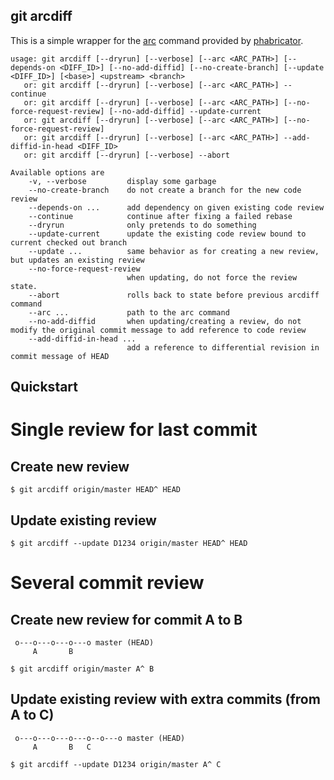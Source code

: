 git arcdiff
-----------

This is a simple wrapper for the [arc](https://secure.phabricator.com/book/phabricator/article/arcanist_diff/) command provided by [phabricator](https://phacility.com/phabricator/).

```
usage: git arcdiff [--dryrun] [--verbose] [--arc <ARC_PATH>] [--depends-on <DIFF_ID>] [--no-add-diffid] [--no-create-branch] [--update <DIFF_ID>] [<base>] <upstream> <branch>
   or: git arcdiff [--dryrun] [--verbose] [--arc <ARC_PATH>] --continue
   or: git arcdiff [--dryrun] [--verbose] [--arc <ARC_PATH>] [--no-force-request-review] [--no-add-diffid] --update-current
   or: git arcdiff [--dryrun] [--verbose] [--arc <ARC_PATH>] [--no-force-request-review]
   or: git arcdiff [--dryrun] [--verbose] [--arc <ARC_PATH>] --add-diffid-in-head <DIFF_ID>
   or: git arcdiff [--dryrun] [--verbose] --abort

Available options are
    -v, --verbose         display some garbage
    --no-create-branch    do not create a branch for the new code review
    --depends-on ...      add dependency on given existing code review
    --continue            continue after fixing a failed rebase
    --dryrun              only pretends to do something
    --update-current      update the existing code review bound to current checked out branch
    --update ...          same behavior as for creating a new review, but updates an existing review
    --no-force-request-review
                          when updating, do not force the review state.
    --abort               rolls back to state before previous arcdiff command
    --arc ...             path to the arc command
    --no-add-diffid       when updating/creating a review, do not modify the original commit message to add reference to code review
    --add-diffid-in-head ...
                          add a reference to differential revision in commit message of HEAD
```

Quickstart
----------

# Single review for last commit

## Create new review
```
$ git arcdiff origin/master HEAD^ HEAD
```

## Update existing review
```
$ git arcdiff --update D1234 origin/master HEAD^ HEAD
```

# Several commit review

## Create new review for commit A to B
```
 o---o---o---o---o master (HEAD)
     A       B
      
$ git arcdiff origin/master A^ B
```

## Update existing review with extra commits (from A to C)
```
 o---o---o---o---o--o---o master (HEAD)
     A       B   C

$ git arcdiff --update D1234 origin/master A^ C
```
